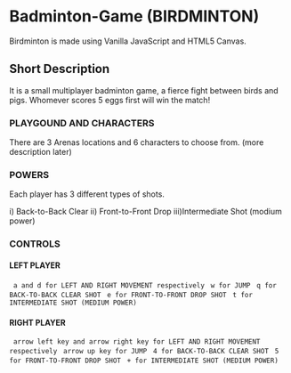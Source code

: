 # Badminton-Game (BIRDMINTON)
Birdminton is made using Vanilla JavaScript and HTML5 Canvas.

## Short Description
It is a small multiplayer badminton game, a fierce fight between birds and pigs. Whomever scores 5 eggs first will win the match!

### PLAYGOUND AND CHARACTERS
There are 3 Arenas locations and 6 characters to choose from. (more description later)

### POWERS
Each player has 3 different types of shots. 

i)  Back-to-Back Clear
ii) Front-to-Front Drop
iii)Intermediate Shot (modium power)

### CONTROLS

#### LEFT PLAYER
``` a and d for LEFT AND RIGHT MOVEMENT respectively```
``` w for JUMP```
``` q for BACK-TO-BACK CLEAR SHOT```
``` e for FRONT-TO-FRONT DROP SHOT```
``` t for INTERMEDIATE SHOT (MEDIUM POWER)```


#### RIGHT PLAYER
``` arrow left key and arrow right key for LEFT AND RIGHT MOVEMENT respectively```
``` arrow up key for JUMP```
``` 4 for BACK-TO-BACK CLEAR SHOT```
``` 5 for FRONT-TO-FRONT DROP SHOT```
``` + for INTERMEDIATE SHOT (MEDIUM POWER)```


